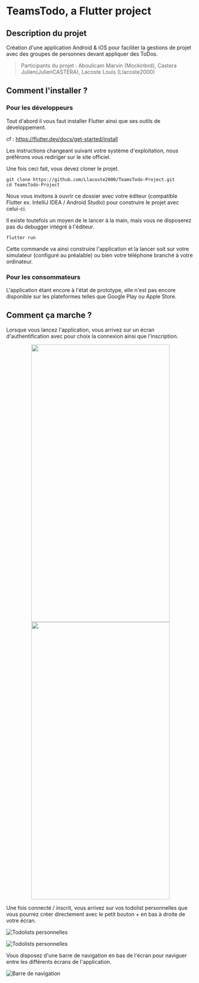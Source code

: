 # TeamsTodo, a Flutter project

## Description du projet

Création d'une application Android & iOS pour faciliter la gestions de projet avec des groupes de personnes devant appliquer des ToDos.

> Participants du projet : Aboulicam Marvin (Mockinbrd), Castera Julien(JulienCASTERA), Lacoste Louis (Llacoste2000)

## Comment l'installer ?

### Pour les développeurs

Tout d'abord il vous faut installer Flutter ainsi que ses outils de développement.

cf : https://flutter.dev/docs/get-started/install

Les instructions changeant suivant votre système d'exploitation, nous préférons vous rediriger sur le site officiel.


Une fois ceci fait, vous devez cloner le projet.

```
git clone https://github.com/Llacoste2000/TeamsTodo-Project.git
cd TeamsTodo-Project
```

Nous vous invitons à ouvrir ce dossier avec votre éditeur (compatible Flutter ex. IntelliJ IDEA / Android Studio) pour construire le projet avec celui-ci.

Il existe toutefois un moyen de le lancer à la main, mais vous ne disposerez pas du debugger intégré à l'éditeur.

```
flutter run
```

Cette commande va ainsi construire l'application et la lancer soit sur votre simulateur (configuré au préalable) ou bien votre téléphone branché à votre ordinateur.


### Pour les consommateurs

L'application étant encore à l'état de prototype, elle n'est pas encore disponible sur les plateformes telles que Google Play ou Apple Store.

## Comment ça marche ?

Lorsque vous lancez l'application, vous arrivez sur un écran d'authentification avec pour choix la connexion ainsi que l'inscription.

<p align="center">
  <img width="370" height="740" src="./doc/login.png">
  <img width="370" height="740" src="./doc/register.png">
</p>

Une fois connecté / inscrit, vous arrivez sur vos todolist personnelles que vous pourrez créer directement avec le petit bouton + en bas à droite de votre écran.

![Todolists personnelles](./doc/dashboard.png "Dashboard - Todolists personnelles")


![Todolists personnelles](./doc/add.png "Dashboard - Ajouter une Todolist personnelle")


Vous disposez d'une barre de navigation en bas de l'écran pour naviguer entre les différents écrans de l'application.

![Barre de navigation](./doc/navbar.png "Dashboard - Barre de navigation")
